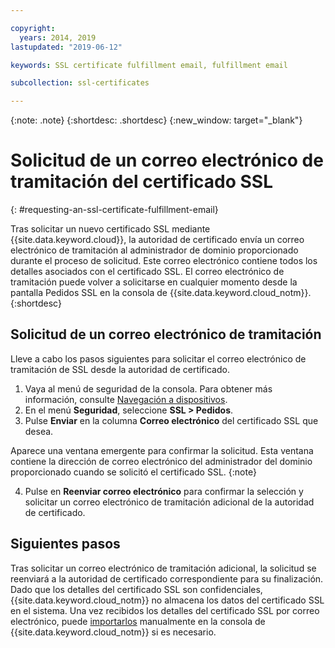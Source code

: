```yaml
---

copyright:
  years: 2014, 2019
lastupdated: "2019-06-12"

keywords: SSL certificate fulfillment email, fulfillment email

subcollection: ssl-certificates

---
```


{:note: .note}
{:shortdesc: .shortdesc}
{:new_window: target="_blank"}

# Solicitud de un correo electrónico de tramitación del certificado SSL
{: #requesting-an-ssl-certificate-fulfillment-email}

Tras solicitar un nuevo certificado SSL mediante {{site.data.keyword.cloud}}, la autoridad de certificado envía un correo electrónico de tramitación al administrador de dominio proporcionado durante el proceso de solicitud. Este correo electrónico contiene todos los detalles asociados con el certificado SSL. El correo electrónico de tramitación puede volver a solicitarse en cualquier momento desde la pantalla Pedidos SSL en la consola de {{site.data.keyword.cloud_notm}}.
{:shortdesc}

## Solicitud de un correo electrónico de tramitación
Lleve a cabo los pasos siguientes para solicitar el correo electrónico de tramitación de SSL desde la autoridad de certificado.

1. Vaya al menú de seguridad de la consola. Para obtener más información, consulte [Navegación a dispositivos](/docs/infrastructure/ssl-certificates?topic=virtual-servers-navigating-devices).
2. En el menú **Seguridad**, seleccione **SSL > Pedidos**.
3. Pulse **Enviar** en la columna **Correo electrónico** del certificado SSL que desea.

  Aparece una ventana emergente para confirmar la solicitud. Esta ventana contiene la dirección de correo electrónico del administrador del dominio proporcionado cuando se solicitó el certificado SSL.
  {:note}

4. Pulse en **Reenviar correo electrónico** para confirmar la selección y solicitar un correo electrónico de tramitación adicional de la autoridad de certificado.

## Siguientes pasos

Tras solicitar un correo electrónico de tramitación adicional, la solicitud se reenviará a la autoridad de certificado correspondiente para su finalización. Dado que los detalles del certificado SSL son confidenciales, {{site.data.keyword.cloud_notm}} no almacena los datos del certificado SSL en el sistema. Una vez recibidos los detalles del certificado SSL por correo electrónico, puede [importarlos](/docs/infrastructure/ssl-certificates?topic=ssl-certificates-importing-ssl-certificates#importing-ssl-certificates) manualmente en la consola de {{site.data.keyword.cloud_notm}} si es necesario.

